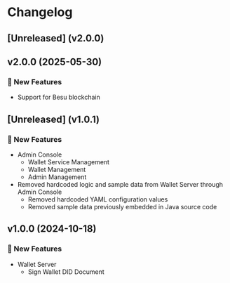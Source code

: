 # Changelog

## [Unreleased] (v2.0.0)

## v2.0.0 (2025-05-30)

### 🚀 New Features
- Support for Besu blockchain


## [Unreleased] (v1.0.1)

### 🚀 New Features
- Admin Console
    - Wallet Service Management
    - Wallet Management
    - Admin Management
- Removed hardcoded logic and sample data from Wallet Server through Admin Console
  - Removed hardcoded YAML configuration values
  - Removed sample data previously embedded in Java source code
  
## v1.0.0 (2024-10-18)

### 🚀 New Features
- Wallet Server
    - Sign Wallet DID Document
